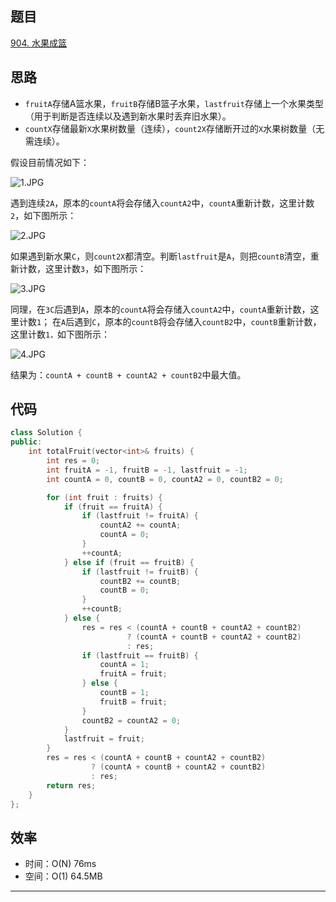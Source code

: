 ## 题目

[904. 水果成篮](https://leetcode.cn/problems/fruit-into-baskets/)

## 思路

* `fruitA`存储A篮水果，`fruitB`存储B篮子水果，`lastfruit`存储上一个水果类型（用于判断是否连续以及遇到新水果时丢弃旧水果）。
* `countX`存储最新`X`水果树数量（连续），`count2X`存储断开过的`X`水果树数量（无需连续）。

假设目前情况如下：

![1.JPG](https://pic.leetcode-cn.com/1665977234-wFWLTM-IMG_6464.JPG)

遇到连续`2A`，原本的`countA`将会存储入`countA2`中，`countA`重新计数，这里计数`2`，如下图所示：

![2.JPG](https://pic.leetcode-cn.com/1665977263-kJfZrb-IMG_6459.JPG)

如果遇到新水果`C`，则`count2X`都清空。判断`lastfruit`是`A`，则把`countB`清空，重新计数，这里计数`3`，如下图所示：

![3.JPG](https://pic.leetcode-cn.com/1665977462-qiFKFi-IMG_6462.JPG)

同理，在`3C`后遇到`A`，原本的`countA`将会存储入`countA2`中，`countA`重新计数，这里计数`1`；
在`A`后遇到`C`，原本的`countB`将会存储入`countB2`中，`countB`重新计数，这里计数`1，`如下图所示：

![4.JPG](https://pic.leetcode-cn.com/1665977569-CEbEFW-IMG_6465.JPG)

结果为：`countA + countB + countA2 + countB2`中最大值。

## 代码

```Cpp
class Solution {
public:
    int totalFruit(vector<int>& fruits) {
        int res = 0;
        int fruitA = -1, fruitB = -1, lastfruit = -1;
        int countA = 0, countB = 0, countA2 = 0, countB2 = 0;

        for (int fruit : fruits) {
            if (fruit == fruitA) {
                if (lastfruit != fruitA) {
                    countA2 += countA;
                    countA = 0;
                }
                ++countA;
            } else if (fruit == fruitB) {
                if (lastfruit != fruitB) {
                    countB2 += countB;
                    countB = 0;
                }
                ++countB;
            } else {
                res = res < (countA + countB + countA2 + countB2)
                          ? (countA + countB + countA2 + countB2)
                          : res;
                if (lastfruit == fruitB) {
                    countA = 1;
                    fruitA = fruit;
                } else {
                    countB = 1;
                    fruitB = fruit;  
                }
                countB2 = countA2 = 0;
            }
            lastfruit = fruit;
        }
        res = res < (countA + countB + countA2 + countB2)
                  ? (countA + countB + countA2 + countB2)
                  : res;
        return res;
    }
};
```

## 效率

* 时间：O(N) 76ms
* 空间：O(1) 64.5MB

---